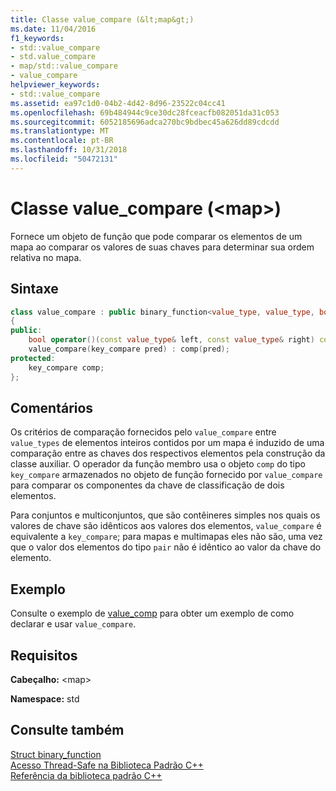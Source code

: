 ```yaml
---
title: Classe value_compare (&lt;map&gt;)
ms.date: 11/04/2016
f1_keywords:
- std::value_compare
- std.value_compare
- map/std::value_compare
- value_compare
helpviewer_keywords:
- std::value_compare
ms.assetid: ea97c1d0-04b2-4d42-8d96-23522c04cc41
ms.openlocfilehash: 69b484944c9ce30dc28fceacfb082051da31c053
ms.sourcegitcommit: 6052185696adca270bc9bdbec45a626dd89cdcdd
ms.translationtype: MT
ms.contentlocale: pt-BR
ms.lasthandoff: 10/31/2018
ms.locfileid: "50472131"
---
```

# <a name="valuecompare-class-ltmapgt"></a>Classe value_compare (&lt;map&gt;)

Fornece um objeto de função que pode comparar os elementos de um mapa ao comparar os valores de suas chaves para determinar sua ordem relativa no mapa.

## <a name="syntax"></a>Sintaxe

```cpp
class value_compare : public binary_function<value_type, value_type, bool>
{
public:
    bool operator()(const value_type& left, const value_type& right) const;
    value_compare(key_compare pred) : comp(pred);
protected:
    key_compare comp;
};
```

## <a name="remarks"></a>Comentários

Os critérios de comparação fornecidos pelo `value_compare` entre `value_types` de elementos inteiros contidos por um mapa é induzido de uma comparação entre as chaves dos respectivos elementos pela construção da classe auxiliar. O operador da função membro usa o objeto `comp` do tipo `key_compare` armazenados no objeto de função fornecido por `value_compare` para comparar os componentes da chave de classificação de dois elementos.

Para conjuntos e multiconjuntos, que são contêineres simples nos quais os valores de chave são idênticos aos valores dos elementos, `value_compare` é equivalente a `key_compare`; para mapas e multimapas eles não são, uma vez que o valor dos elementos do tipo `pair` não é idêntico ao valor da chave do elemento.

## <a name="example"></a>Exemplo

Consulte o exemplo de [value_comp](../standard-library/map-class.md#value_comp) para obter um exemplo de como declarar e usar `value_compare`.

## <a name="requirements"></a>Requisitos

**Cabeçalho:** \<map>

**Namespace:** std

## <a name="see-also"></a>Consulte também

[Struct binary_function](../standard-library/binary-function-struct.md)<br/>
[Acesso Thread-Safe na Biblioteca Padrão C++](../standard-library/thread-safety-in-the-cpp-standard-library.md)<br/>
[Referência da biblioteca padrão C++](../standard-library/cpp-standard-library-reference.md)<br/>
